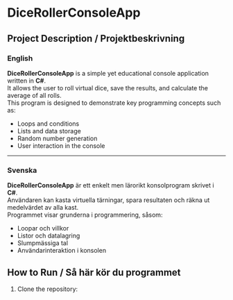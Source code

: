 # DiceRollerConsoleApp

##  Project Description / Projektbeskrivning

### English

**DiceRollerConsoleApp** is a simple yet educational console application written in **C#**.  
It allows the user to roll virtual dice, save the results, and calculate the average of all rolls.  
This program is designed to demonstrate key programming concepts such as:

- Loops and conditions
- Lists and data storage
- Random number generation
- User interaction in the console



---

### Svenska

**DiceRollerConsoleApp** är ett enkelt men lärorikt konsolprogram skrivet i **C#**.  
Användaren kan kasta virtuella tärningar, spara resultaten och räkna ut medelvärdet av alla kast.  
Programmet visar grunderna i programmering, såsom:

- Loopar och villkor
- Listor och datalagring
- Slumpmässiga tal
- Användarinteraktion i konsolen





##  How to Run / Så här kör du programmet

1. Clone the repository:
